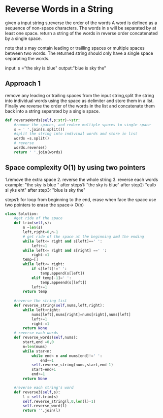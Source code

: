 # Reverse Words in a String

given a input string s,reverse the order of the words
A word is defined as a sequence of non-space characters. The words in s will be separated by at least one space.
return a string of the words in reverse order concatenated by a single space.

note that s may contain leading or trailling spaces or multiple spaces between two words. The returned string should only have a single space separating the words.

input: s ="the sky is blue"
output:"blue is sky the"

## Approach 1

remove any leading or trailing spaces from the input string,split the string into individual words using the space as delimiter and store them in a list. Finally we reverse the order of the words in the list and concatenate them back into a string separated by a single space.

```Python
def reverseWords(self,s:str)->str:
    #remove the spaces, and reduce multiple spaces to single space
    s = ' '.join(s.split())
    #split the string into indiviual words and store in list 
    words =s.split()
    # reverse 
    words.reverse()
    return ' '.join(words)
```


## Space complexity O(1) by using two pointers

1.remove the extra space
2. reverse the whole string
3. reverse each words
example: "the sky is blue "
after steps1: "the sky is blue"
after step2: "eulb si yks eht"
after step3: "blue is sky the"

steps1: for loop from beginning to the end, erase when face the space
use two pointers to erase the space-> O(n)

```Python
class Solution:
    #get ride of the space
    def trim(self,s):
        n =len(s)
        left,right=0,n-1
        # get ride of the space at the beginning amd the ending 
        while left<= right and s[left]==' ':
            left+=1
        while left<= right and s[right] ==' ':
            right-=1
        temp=[]
        while left<= right:
            if s[left]!=' ':
                temp.append(s[left])
            elif temp[-1]=' ':
                temp.appeend(s[left])
            left+=1
        return temp
    
    #reverse the string list
    def reverse_string(self,nums,left,right):
        while left<right:
            nums[left],nums[right]=nums[right],nums[left]
            left+=1
            right-=1
        return None
    # reverse each words
    def reverse_words(self,nums):
        start,end =0,0
        n=len(nums)
        while star<n:
            while end< n and nums[end]!=' ':
                end+=1
            self.reverse_string(nums,start,end-1)
            start=end+1
            end+=1
        return None

    #reverse each string's word
    def reverse3(self,s):
        l = self.trim(s)
        self.reverse_string(l,0,len(l)-1)
        self.reverse_word(l)
        return ''.join(l)
        

```